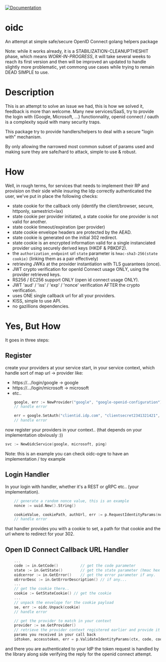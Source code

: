 [![Documentation](https://godoc.org/github.com/ermites-io/oidc?status.svg)](http://godoc.org/github.com/ermites-io/oidc)      

oidc
====

An attempt at simple safe/secure OpenID Connect golang helpers package

Note: while it works already, it is a STABILIZATION-CLEANUPTHESHIT phase, which means
*WORK-IN-PROGRESS*, it will take several weeks to reach its first version and
then will be improved an updated to handle slightly more problematic, yet
commong use cases while trying to remain DEAD SIMPLE to use. 

Description
===========

This is an attempt to solve an issue we had, this is how we solved it, feedback is more than welcome.
Many new services/SaaS, try to provide the login with {Google, Microsoft, ...} functionnality, 
openid connect / oauth is a complexity squid with many security traps.

This package try to provide handlers/helpers to deal with a secure "login with" mechanism.

By only allowing the narrowed most common subset of params used and making sure they are safe/hard to attack, 
simple to use & robust.


How
===

Well, in rough terms, for services that needs to implement their RP and
provision on their side while insuring the Idp correctly authenticated the user,
we've put in place the following checks:

- state cookie for the callback only (identify the client/browser, secure, httponly, samestrict=lax)
- state cookie per provider initiated, a state cookie for one provider is not valid for another.
- state cookie timeout/expiration (per provider)
- state cookie envelope headers are protected by the AEAD.
- state cookie is generated on the initial 302 redirect.
- state cookie is an encrypted information valid for a single instanciated
  provider using securely derived keys (HKDF & PBKDF2).
- the `authorization_endpoint` url `state` parameter is `hmac-sha3-256(state cookie)`
  (linking them as a pair effectively)
- retrieving JWKs at the provider instantiation with TLS guarantees (once).
- JWT crypto verification for openId Connect usage ONLY, using the provider
  retrieved keys.
- RS256 / EC256 support ONLY (open id connect usage ONLY).
- JWT 'aud' / 'iss' / 'exp' / 'nonce' verification AFTER the crypto
  verification.
- uses ONE single callback url for all your providers.
- KISS, simple to use API.
- no gazillions dependencies.


Yes, But How
============
It goes in three steps:

## Register 

create your providers at your service start, in your service context, which
handle sort of map url -> provider
like: 

- https://.../login/google -> google
- https://.../login/microsoft -> microsoft
- etc..

```go
	google, err := NewProvider("google", "google-openid-configuration")
	// handle error

	err = google.SetAuth("clientid.idp.com", "clientsecret2341321421", "https://login.myservice.io/callback")
	// handle error
```

now register your providers in your context.. (that depends on your implementation obviously :))

```go
svc := NewOidcService(google, microsoft, ping)

```

Note: this is an example you can check oidc-ogre to have an implementation / toy example


## Login Handler

In your login with handler, whether it's a REST or gRPC etc.. (your
implementation).

```go
	// generate a random nonce value, this is an example
	nonce := uuid.New().String()                                                                                              

	cookieValue, cookiePath, authUrl, err := p.RequestIdentityParams(nonce)                                                   
	// handle error
```

that handler provides you with a cookie to set, a path for that cookie and the
url where to redirect for your 302.


## Open ID Connect Callback URL Handler

```go
	...
	code := in.GetCode()          // get the code parameter
	state := in.GetState()        // get the state parameter (hmac hex version of the cookie state)
	oidcerror := in.GetError()    // get the error parameter if any.
	oErrorDesc := in.GetErrorDescription() // if any...
	...
	// get the cookie there.. 
	cookie := GetStateCookie() // get the cookie
	...
	// unpack the envelope for the cookie payload
	se, err := oidc.Unpack(cookie)
	// handle error 

	// get the provider to match in your context
	provider := se.GetProvider()
	// retrieve the provider context registered earlier and provide it the
	params you received in your call back
	idtoken, accesstoken, err = p.ValidateIdentityParams(ctx, code, cookie, state)
```

and there you are authenticated to your IdP the token request is handled by the
library along side verifying the reply for the openid connect attempt.
